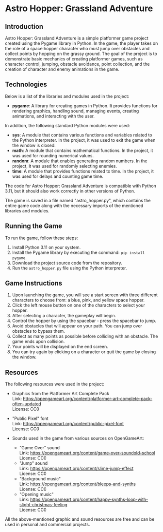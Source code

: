 # Astro Hopper: Grassland Adventure

## Introduction

Astro Hopper: Grassland Adventure is a simple platformer game project created using the Pygame library in Python. In the game, the player takes on the role of a space hopper character who must jump over obstacles and collect points by hopping on the grassy ground. The goal of the project is to demonstrate basic mechanics of creating platformer games, such as character control, jumping, obstacle avoidance, point collection, and the creation of character and enemy animations in the game.

## Technologies

Below is a list of the libraries and modules used in the project:

-   **pygame**: A library for creating games in Python. It provides functions for rendering graphics, handling sound, managing events, creating animations, and interacting with the user.

In addition, the following standard Python modules were used:

-   **sys**: A module that contains various functions and variables related to the Python interpreter. In the project, it was used to exit the game when the window is closed.
-   **math**: A module that contains mathematical functions. In the project, it was used for rounding numerical values.
-   **random**: A module that enables generating random numbers. In the project, it was used for randomly selecting enemies.
-   **time**: A module that provides functions related to time. In the project, it was used for delays and counting game time.

The code for Astro Hopper: Grassland Adventure is compatible with Python 3.11, but it should also work correctly in other versions of Python.

The game is saved in a file named "astro_hopper.py", which contains the entire game code along with the necessary imports of the mentioned libraries and modules.

## Running the Game

To run the game, follow these steps:

1.  Install Python 3.11 on your system.
2.  Install the Pygame library by executing the command: `pip install pygame`.
3.  Download the project source code from the repository.
4.  Run the `astro_hopper.py` file using the Python interpreter.

## Game Instructions

1.  Upon launching the game, you will see a start screen with three different characters to choose from: a blue, pink, and yellow space hopper.
2.  Click the left mouse button on one of the characters to select your hopper.
3.  After selecting a character, the gameplay will begin.
4.  Control the hopper by using the spacebar - press the spacebar to jump.
5.  Avoid obstacles that will appear on your path. You can jump over obstacles to bypass them.
6.  Collect as many points as possible before colliding with an obstacle. The game ends upon collision.
7.  Your points will be displayed on the end screen.
8.  You can try again by clicking on a character or quit the game by closing the window.

## Resources

The following resources were used in the project:

-   Graphics from the Platformer Art Complete Pack\
Link: https://opengameart.org/content/platformer-art-complete-pack-often-updated \
License: CC0
    
-   "Public Pixel" font\
Link: https://opengameart.org/content/public-pixel-font \
License: CC0
    
-   Sounds used in the game from various sources on OpenGameArt:
    
    -   "Game Over" sound\
    Link: https://opengameart.org/content/game-over-soundold-school \
    License: CC0
    -   "Jump" sound\
    Link: https://opengameart.org/content/slime-jump-effect \
    License: CC0
    -   "Background music"\
    Link: https://opengameart.org/content/bleeps-and-synths \
    License: CC0
    -   "Opening music"\
    Link: https://opengameart.org/content/happy-synths-loop-with-slight-christmas-feeling \
    License: CC0

All the above-mentioned graphic and sound resources are free and can be used in personal and commercial projects.
